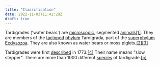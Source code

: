 ```yaml
---
title: "Classification"
date: 2022-11-03T11:42:28Z
draft: true
---
```


Tardigrades ('water bears') are [microscopic](https://simple.wikipedia.org/wiki/Microscope), segmented [animals](https://simple.wikipedia.org/wiki/Animal)[[1]](https://simple.wikipedia.org/wiki/Tardigrade#cite_note-Neuman-1). They are members of the [tactopod](https://simple.wikipedia.org/wiki/Tactopod) [phylum](https://simple.wikipedia.org/wiki/Phylum) Tardigrada, part of the [superphylum](https://simple.wikipedia.org/wiki/Superphylum) [Ecdysozoa](https://simple.wikipedia.org/wiki/Ecdysozoa). They are also known as water bears or moss piglets.[[2]](https://simple.wikipedia.org/wiki/Tardigrade#cite_note-American_Scientist-2)[[3]](https://simple.wikipedia.org/wiki/Tardigrade#cite_note-WRD-20140321-3)

Tardigrades were first [described](https://simple.wiktionary.org/wiki/describe) in 1773.[[4]](https://simple.wikipedia.org/wiki/Tardigrade#cite_note-Riffenburgh-4) Their name means "slow stepper". There are more than 1000 different [species](https://simple.wikipedia.org/wiki/Species) of tardigrade.[[5]](https://simple.wikipedia.org/wiki/Tardigrade#cite_note-Five_kingdoms-5)

